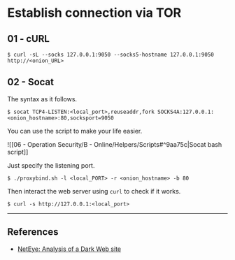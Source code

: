 # Establish connection via TOR

## 01 - cURL

```
$ curl -sL --socks 127.0.0.1:9050 --socks5-hostname 127.0.0.1:9050 http://<onion_URL>
```

## 02 - Socat

The syntax as it follows.

```
$ socat TCP4-LISTEN:<local_port>,reuseaddr,fork SOCKS4A:127.0.0.1:<onion_hostname>:80,socksport=9050
```

You can use the script to make your life easier.

![[06 - Operation Security/B - Online/Helpers/Scripts#^9aa75c|Socat bash script]]

Just specify the listening port.

```
$ ./proxybind.sh -l <local_PORT> -r <onion_hostname> -b 80
```

Then interact the web server using `curl` to check if it works.

```
$ curl -s http://127.0.0.1:<local_port>
```

---
## References

- [NetEye: Analysis of a Dark Web site](https://www.neteye-blog.com/2021/07/analysis-of-a-dark-web-site/)